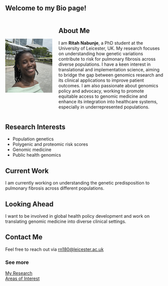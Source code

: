 ## Welcome to my Bio page! 
  
<div style="display: flex; align-items: center;">
  <img src="./profile.jpg" alt="Profile Picture" width="150" style="margin-right: 20px;" />
  
  <div>
    <h2>About Me</h2>
    <p>I am <strong>Ritah Nabunje</strong>, a PhD student at the University of Leicester, UK. My research focuses on understanding how genetic variations contribute to risk for pulmonary fibrosis across diverse populations.  
      I have a keen interest in translational and implementation science, aiming to bridge the gap between genomics research and its clinical applications to improve patient outcomes.  
    I am also passionate about genomics policy and advocacy, working to promote equitable access to genomic medicine and enhance its integration into healthcare systems, especially in underrepresented populations.</p>
  </div>
</div>

## Research Interests
- Population genetics
- Polygenic and proteomic risk scores
- Genomic medicine
- Public health genomics

## Current Work
I am currently working on understanding the genetic predisposition to pulmonary fibrosis across different populations. 

## Looking Ahead
I want to be involved in global health policy development and work on translating genomic medicine into diverse clinical settings.

## Contact Me
Feel free to reach out via [rn180@leicester.ac.uk](mailto:rn180@leicester.ac.uk) 

### See more  
[My Research](./research.md)  
[Areas of Interest](./interests.md)
